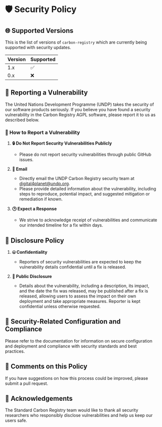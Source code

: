 # 🛡️ Security Policy

## 🌐 Supported Versions

This is the list of versions of `carbon-registry` which are currently being supported with security updates.

| Version | Supported          |
| ------- | ------------------ |
| 1.x   | ✅                |
| 0.x   | ❌                |

## 🚨 Reporting a Vulnerability

The United Nations Development Programme (UNDP) takes the security of our software products seriously. If you believe you have found a security vulnerability in the Carbon Registry AGPL software, please report it to us as described below.

### 📮 How to Report a Vulnerability

1. **🔒 Do Not Report Security Vulnerabilities Publicly**
   - Please do not report security vulnerabilities through public GitHub issues.

2. **📧 Email**
   - Directly email the UNDP Carbon Registry security team at [digital4planet@undp.org](mailto:digital4planet@undp.org?subject=Carbon%20Registry%20Security%20Warning%20Submission&body=Hi%20Standard%20Carbon%20Registry%20Team,%0AI%20identified%20a%20security%20vulnerability%20in%20https://github.com/undp/carbon-registry%20that%20I%20would%20like%20to%20privately%20warn%20you%20about.%20Details:%20).
   - Please provide detailed information about the vulnerability, including steps to reproduce, potential impact, and suggested mitigation or remediation if known.

3. **🕒 Expect a Response**
   - We strive to acknowledge receipt of vulnerabilities and communicate our intended timeline for a fix within days.

## 📢 Disclosure Policy

1. **🤐 Confidentiality**
   - Reporters of security vulnerabilities are expected to keep the vulnerability details confidential until a fix is released.

2. **📣 Public Disclosure**
   - Details about the vulnerability, including a description, its impact, and the date the fix was released, may be published after a fix is released, allowing users to assess the impact on their own deployment and take appropriate measures. Reporter is kept confidential unless otherwise requested.

## 🔐 Security-Related Configuration and Compliance

Please refer to the documentation for information on secure configuration and deployment and compliance with security standards and best practices.

## 💬 Comments on this Policy

If you have suggestions on how this process could be improved, please submit a pull request.

## 🙏 Acknowledgements

The Standard Carbon Registry team would like to thank all security researchers who responsibly disclose vulnerabilities and help us keep our users safe.
